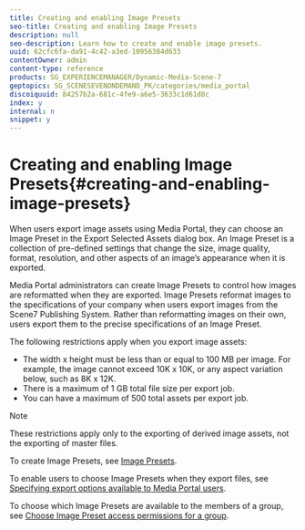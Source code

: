 ```yaml
---
title: Creating and enabling Image Presets
seo-title: Creating and enabling Image Presets
description: null
seo-description: Learn how to create and enable image presets.
uuid: 62cfc6fa-da91-4c42-a3ed-10956384d633
contentOwner: admin
content-type: reference
products: SG_EXPERIENCEMANAGER/Dynamic-Media-Scene-7
geptopics: SG_SCENESEVENONDEMAND_PK/categories/media_portal
discoiquuid: 84257b2a-681c-4fe9-a6e5-3633c1d61d8c
index: y
internal: n
snippet: y
---
```


# Creating and enabling Image Presets{#creating-and-enabling-image-presets}

When users export image assets using Media Portal, they can choose an Image Preset in the Export Selected Assets dialog box. An Image Preset is a collection of pre-defined settings that change the size, image quality, format, resolution, and other aspects of an image’s appearance when it is exported.

Media Portal administrators can create Image Presets to control how images are reformatted when they are exported. Image Presets reformat images to the specifications of your company when users export images from the Scene7 Publishing System. Rather than reformatting images on their own, users export them to the precise specifications of an Image Preset.

The following restrictions apply when you export image assets:

* The width x height must be less than or equal to 100 MB per image. For example, the image cannot exceed 10K x 10K, or any aspect variation below, such as 8K x 12K.
* There is a maximum of 1 GB total file size per export job.
* You can have a maximum of 500 total assets per export job.

>[!NOTE]
>
>These restrictions apply only to the exporting of derived image assets, not the exporting of master files.

To create Image Presets, see [Image Presets](application-setup.md#image_presets).

To enable users to choose Image Presets when they export files, see [Specifying export options available to Media Portal users](specifying-export-options-available-media.md#specifying_export_options_available_to_media_portal_users).

To choose which Image Presets are available to the members of a group, see [Choose Image Preset access permissions for a group](creating-media-portal-groups.md#choosing_image_preset_access_permissions_for_a_group).
